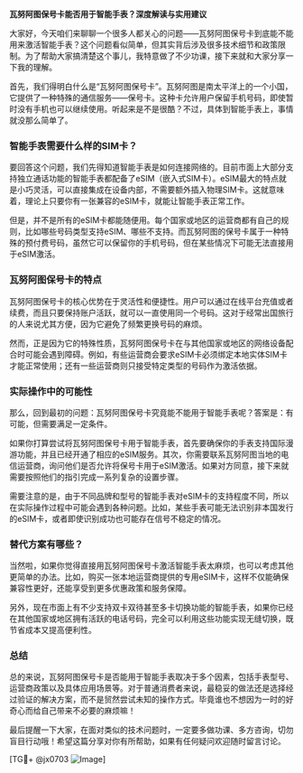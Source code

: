 **瓦努阿图保号卡能否用于智能手表？深度解读与实用建议**

大家好，今天咱们来聊聊一个很多人都关心的问题——瓦努阿图保号卡到底能不能用来激活智能手表？这个问题看似简单，但其实背后涉及很多技术细节和政策限制。为了帮助大家搞清楚这个事儿，我特意做了不少功课，接下来就和大家分享一下我的理解。

首先，我们得明白什么是“瓦努阿图保号卡”。瓦努阿图是南太平洋上的一个小国，它提供了一种特殊的通信服务——保号卡。这种卡允许用户保留手机号码，即使暂时没有手机也可以继续使用。听起来是不是很酷？不过，具体到智能手表上，事情就没那么简单了。

### 智能手表需要什么样的SIM卡？

要回答这个问题，我们先得知道智能手表是如何连接网络的。目前市面上大部分支持独立通话功能的智能手表都配备了eSIM（嵌入式SIM卡）。eSIM最大的特点就是小巧灵活，可以直接集成在设备内部，不需要额外插入物理SIM卡。这就意味着，理论上只要你有一张兼容的eSIM卡，就能让智能手表正常工作。

但是，并不是所有的eSIM卡都能随便用。每个国家或地区的运营商都有自己的规则，比如哪些号码类型支持eSIM、哪些不支持。而瓦努阿图的保号卡属于一种特殊的预付费号码，虽然它可以保留你的手机号码，但在某些情况下可能无法直接用于eSIM激活。

### 瓦努阿图保号卡的特点

瓦努阿图保号卡的核心优势在于灵活性和便捷性。用户可以通过在线平台充值或者续费，而且只要保持账户活跃，就可以一直使用同一个号码。这对于经常出国旅行的人来说尤其方便，因为它避免了频繁更换号码的麻烦。

然而，正是因为它的特殊性质，瓦努阿图保号卡在与其他国家或地区的网络设备配合时可能会遇到障碍。例如，有些运营商会要求eSIM卡必须绑定本地实体SIM卡才能正常使用；还有一些运营商则只接受特定类型的号码作为激活依据。

### 实际操作中的可能性

那么，回到最初的问题：瓦努阿图保号卡究竟能不能用于智能手表呢？答案是：有可能，但需要满足一定条件。

如果你打算尝试将瓦努阿图保号卡用于智能手表，首先要确保你的手表支持国际漫游功能，并且已经开通了相应的eSIM服务。其次，你需要联系瓦努阿图当地的电信运营商，询问他们是否允许将保号卡用于eSIM激活。如果对方同意，接下来就需要按照他们的指引完成一系列复杂的设置步骤。

需要注意的是，由于不同品牌和型号的智能手表对eSIM卡的支持程度不同，所以在实际操作过程中可能会遇到各种问题。比如，某些手表可能无法识别非本国发行的eSIM卡，或者即使识别成功也可能存在信号不稳定的情况。

### 替代方案有哪些？

当然啦，如果你觉得直接用瓦努阿图保号卡激活智能手表太麻烦，也可以考虑其他更简单的办法。比如，购买一张本地运营商提供的专用eSIM卡，这样不仅能确保兼容性更好，还能享受到更多优惠政策和服务保障。

另外，现在市面上有不少支持双卡双待甚至多卡切换功能的智能手表，如果你已经在其他国家或地区拥有活跃的电话号码，完全可以利用这些功能实现无缝切换，既节省成本又提高便利性。

### 总结

总的来说，瓦努阿图保号卡是否能用于智能手表取决于多个因素，包括手表型号、运营商政策以及具体应用场景等。对于普通消费者来说，最稳妥的做法还是选择经过验证的解决方案，而不是贸然尝试未知的操作方式。毕竟谁也不想因为一时的好奇心而给自己带来不必要的麻烦嘛！

最后提醒一下大家，在面对类似的技术问题时，一定要多做功课、多方咨询，切勿盲目行动哦！希望这篇分享对你有所帮助，如果有任何疑问欢迎随时留言讨论。

[TG💪+ @jx0703 ![Image](https://github.com/user-attachments/assets/dbca1d08-cadb-493c-b0ec-ad6f7a83f270)]